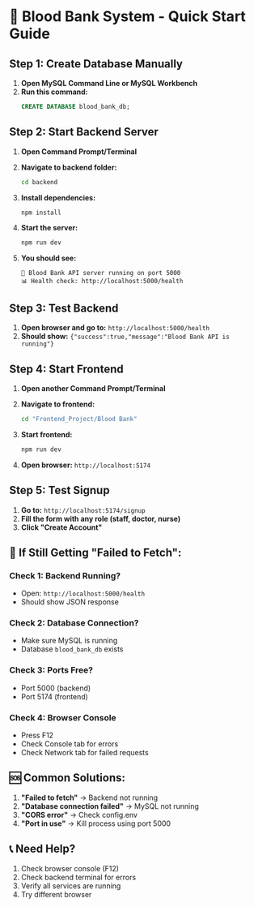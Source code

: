 # 🚀 Blood Bank System - Quick Start Guide

## **Step 1: Create Database Manually**

1. **Open MySQL Command Line or MySQL Workbench**
2. **Run this command:**
   ```sql
   CREATE DATABASE blood_bank_db;
   ```

## **Step 2: Start Backend Server**

1. **Open Command Prompt/Terminal**
2. **Navigate to backend folder:**
   ```bash
   cd backend
   ```

3. **Install dependencies:**
   ```bash
   npm install
   ```

4. **Start the server:**
   ```bash
   npm run dev
   ```

5. **You should see:**
   ```
   🚀 Blood Bank API server running on port 5000
   📊 Health check: http://localhost:5000/health
   ```

## **Step 3: Test Backend**

1. **Open browser and go to:** `http://localhost:5000/health`
2. **Should show:** `{"success":true,"message":"Blood Bank API is running"}`

## **Step 4: Start Frontend**

1. **Open another Command Prompt/Terminal**
2. **Navigate to frontend:**
   ```bash
   cd "Frontend_Project/Blood Bank"
   ```

3. **Start frontend:**
   ```bash
   npm run dev
   ```

4. **Open browser:** `http://localhost:5174`

## **Step 5: Test Signup**

1. **Go to:** `http://localhost:5174/signup`
2. **Fill the form with any role (staff, doctor, nurse)**
3. **Click "Create Account"**

## **🔧 If Still Getting "Failed to Fetch":**

### **Check 1: Backend Running?**
- Open: `http://localhost:5000/health`
- Should show JSON response

### **Check 2: Database Connection?**
- Make sure MySQL is running
- Database `blood_bank_db` exists

### **Check 3: Ports Free?**
- Port 5000 (backend)
- Port 5174 (frontend)

### **Check 4: Browser Console**
- Press F12
- Check Console tab for errors
- Check Network tab for failed requests

## **🆘 Common Solutions:**

1. **"Failed to fetch"** → Backend not running
2. **"Database connection failed"** → MySQL not running
3. **"CORS error"** → Check config.env
4. **"Port in use"** → Kill process using port 5000

## **📞 Need Help?**

1. Check browser console (F12)
2. Check backend terminal for errors
3. Verify all services are running
4. Try different browser
